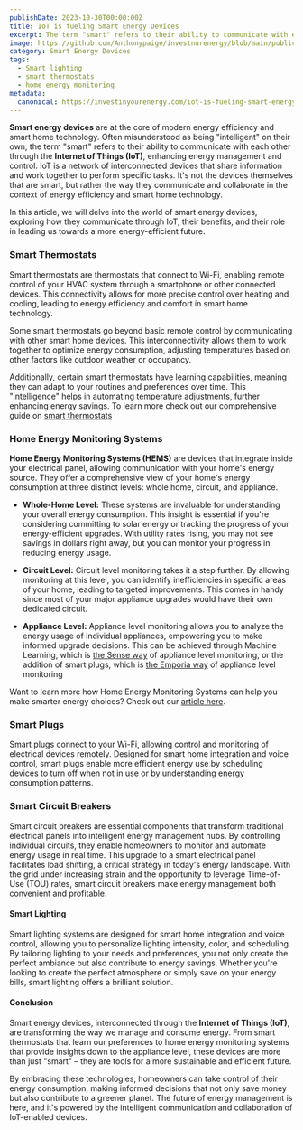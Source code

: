```yaml
---
publishDate: 2023-10-30T00:00:00Z
title: IoT is fueling Smart Energy Devices
excerpt: The term "smart" refers to their ability to communicate with each other through the Internet of Things (IoT), enhancing energy management and control.
image: https://github.com/Anthonypaige/investnurenergy/blob/main/public/images/cover-art/SED-1-cover-art.jpg?raw=true
category: Smart Energy Devices
tags:
  - Smart lighting
  - smart thermostats
  - home energy monitoring
metadata:
  canonical: https://investinyourenergy.com/iot-is-fueling-smart-energy-devices
---
```


**Smart energy devices** are at the core of modern energy efficiency and smart home technology. Often misunderstood as being "intelligent" on their own, the term "smart" refers to their ability to communicate with each other through the **Internet of Things (IoT)**, enhancing energy management and control. IoT is a network of interconnected devices that share information and work together to perform specific tasks. It's not the devices themselves that are smart, but rather the way they communicate and collaborate in the context of energy efficiency and smart home technology.

In this article, we will delve into the world of smart energy devices, exploring how they communicate through IoT, their benefits, and their role in leading us towards a more energy-efficient future.

### **Smart Thermostats**

Smart thermostats are thermostats that connect to Wi-Fi, enabling remote control of your HVAC system through a smartphone or other connected devices. This connectivity allows for more precise control over heating and cooling, leading to energy efficiency and comfort in smart home technology.

Some smart thermostats go beyond basic remote control by communicating with other smart home devices. This interconnectivity allows them to work together to optimize energy consumption, adjusting temperatures based on other factors like outdoor weather or occupancy.

Additionally, certain smart thermostats have learning capabilities, meaning they can adapt to your routines and preferences over time. This "intelligence" helps in automating temperature adjustments, further enhancing energy savings. To learn more check out our comprehensive guide on [smart thermostats](smart-thermostat-shopping-guide-what-you-need-to-know)

### **Home Energy Monitoring Systems**

**Home Energy Monitoring Systems (HEMS)** are devices that integrate inside your electrical panel, allowing communication with your home's energy source. They offer a comprehensive view of your home's energy consumption at three distinct levels: whole home, circuit, and appliance.

- **Whole-Home Level:** These systems are invaluable for understanding your overall energy consumption. This insight is essential if you're considering committing to solar energy or tracking the progress of your energy-efficient upgrades. With utility rates rising, you may not see savings in dollars right away, but you can monitor your progress in reducing energy usage.

- **Circuit Level:** Circuit level monitoring takes it a step further. By allowing monitoring at this level, you can identify inefficiencies in specific areas of your home, leading to targeted improvements. This comes in handy since most of your major appliance upgrades would have their own dedicated circuit.

- **Appliance Level:** Appliance level monitoring allows you to analyze the energy usage of individual appliances, empowering you to make informed upgrade decisions. This can be achieved through Machine Learning, which is [the Sense way](senses-home-energy-monitoring-system-driven-by-machine-learning) of appliance level monitoring, or the addition of smart plugs, which is [the Emporia way](emporias-home-energy-monitoring-systems) of appliance level monitoring

Want to learn more how Home Energy Monitoring Systems can help you make smarter energy choices? Check out our [article here](home-energy-monitoring-your-guide-to-energy-efficiency).

### **Smart Plugs**

Smart plugs connect to your Wi-Fi, allowing control and monitoring of electrical devices remotely. Designed for smart home integration and voice control, smart plugs enable more efficient energy use by scheduling devices to turn off when not in use or by understanding energy consumption patterns.

### **Smart Circuit Breakers**

Smart circuit breakers are essential components that transform traditional electrical panels into intelligent energy management hubs. By controlling individual circuits, they enable homeowners to monitor and automate energy usage in real time. This upgrade to a smart electrical panel facilitates load shifting, a critical strategy in today's energy landscape. With the grid under increasing strain and the opportunity to leverage Time-of-Use (TOU) rates, smart circuit breakers make energy management both convenient and profitable.

#### **Smart Lighting**

Smart lighting systems are designed for smart home integration and voice control, allowing you to personalize lighting intensity, color, and scheduling. By tailoring lighting to your needs and preferences, you not only create the perfect ambiance but also contribute to energy savings. Whether you're looking to create the perfect atmosphere or simply save on your energy bills, smart lighting offers a brilliant solution.

#### **Conclusion**

Smart energy devices, interconnected through the **Internet of Things (IoT)**, are transforming the way we manage and consume energy. From smart thermostats that learn our preferences to home energy monitoring systems that provide insights down to the appliance level, these devices are more than just "smart" – they are tools for a more sustainable and efficient future.

By embracing these technologies, homeowners can take control of their energy consumption, making informed decisions that not only save money but also contribute to a greener planet. The future of energy management is here, and it's powered by the intelligent communication and collaboration of IoT-enabled devices.
